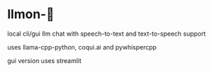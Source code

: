 # llmon-:pie:

local cli/gui llm chat with speech-to-text and text-to-speech support

uses llama-cpp-python, coqui.ai and pywhispercpp

gui version uses streamlit
